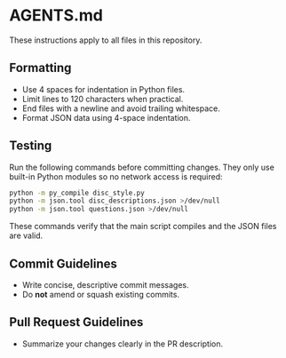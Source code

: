 # AGENTS.md

These instructions apply to all files in this repository.

## Formatting
* Use 4 spaces for indentation in Python files.
* Limit lines to 120 characters when practical.
* End files with a newline and avoid trailing whitespace.
* Format JSON data using 4-space indentation.

## Testing
Run the following commands before committing changes. They only use built-in Python modules so no
network access is required:

```bash
python -m py_compile disc_style.py
python -m json.tool disc_descriptions.json >/dev/null
python -m json.tool questions.json >/dev/null
```
These commands verify that the main script compiles and the JSON files are valid.

## Commit Guidelines
- Write concise, descriptive commit messages.
- Do **not** amend or squash existing commits.

## Pull Request Guidelines
- Summarize your changes clearly in the PR description.

